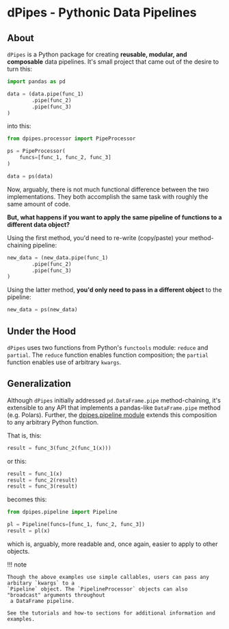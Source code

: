 # dPipes - Pythonic Data Pipelines

## About

`dPipes` is a Python package for creating **reusable, modular, and composable** data pipelines. 
It's small project that came out of the desire to turn this:

```py
import pandas as pd

data = (data.pipe(func_1)
        .pipe(func_2)
        .pipe(func_3)
)
```

into this:

```py
from dpipes.processor import PipeProcessor

ps = PipeProcessor(
    funcs=[func_1, func_2, func_3]
)

data = ps(data)
```

Now, arguably, there is not much functional difference between the two implementations. They both
accomplish the same task with roughly the same amount of code. 

**But, what happens if you want to apply the same pipeline of functions to a different data
object?**

Using the first method, you'd need to re-write (copy/paste) your method-chaining pipeline:

```py
new_data = (new_data.pipe(func_1)
        .pipe(func_2)
        .pipe(func_3)
)
```

Using the latter method, **you'd only need to pass in a different object** to the pipeline:

```py
new_data = ps(new_data)
```

## Under the Hood

`dPipes` uses two functions from Python's `functools` module: `reduce` and `partial`. The `reduce`
function enables function composition; the `partial` function enables use of arbitrary `kwargs`.

## Generalization

Although `dPipes` initially addressed `pd.DataFrame.pipe` method-chaining, it's extensible to any
API that implements a pandas-like `DataFrame.pipe` method (e.g. Polars). Further, the 
[dpipes.pipeline module](pipeline-ref.md) extends this composition to any arbitrary Python function.  

That is, this:

```py
result = func_3(func_2(func_1(x)))
```

or this:

```py
result = func_1(x)
result = func_2(result)
result = func_3(result)
```

becomes this:

```py
from dpipes.pipeline import Pipeline

pl = Pipeline(funcs=[func_1, func_2, func_3])
result = pl(x)
```

which is, arguably, more readable and, once again, easier to apply to other objects.

!!! note

    Though the above examples use simple callables, users can pass any arbitary `kwargs` to a
    `Pipeline` object. The `PipelineProcessor` objects can also "broadcast" arguments throughout
     a DataFrame pipeline.

    See the tutorials and how-to sections for additional information and examples.